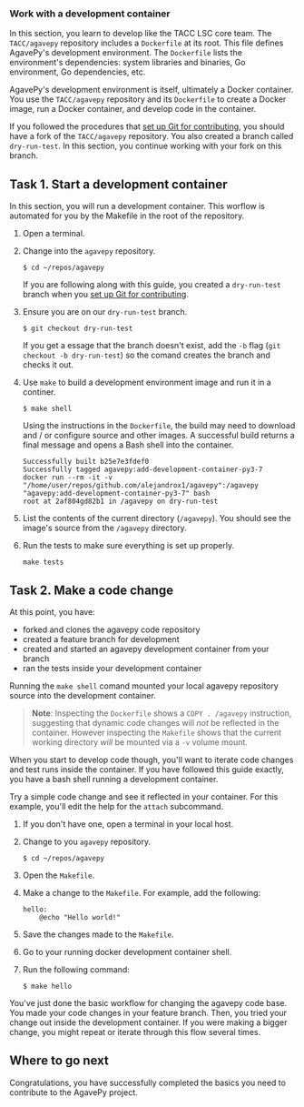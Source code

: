 ### Work with a development container
In this section, you learn to develop like the TACC LSC core team.
The `TACC/agavepy` repository includes a `Dockerfile` at its root.
This file defines AgavePy's development environment.
The `Dockerfile` lists the environment's dependencies: system libraries and
binaries, Go environment, Go dependencies, etc.

AgavePy's development environment is itself, ultimately a Docker container.
You use the `TACC/agavepy` repository and its `Dockerfile` to create a
Docker image, run a Docker container, and develop code in the container.

If you followed the procedures that [set up Git for contributing](set-up-git.md),
you should have a fork of the `TACC/agavepy` repository.
You also created a branch called `dry-run-test`. In this section, you continue
working with your fork on this branch.


## Task 1. Start a development container
In this section, you will run a development container.
This worflow is automated for you by the Makefile in the root of the
repository.

1. Open a terminal.

2. Change into the `agavepy` repository.
   ```
   $ cd ~/repos/agavepy
   ```
   If you are following along with this guide, you created a `dry-run-test`
   branch when you [set up Git for contributing](set-up-git.md).

3. Ensure you are on our `dry-run-test` branch.
   ```
   $ git checkout dry-run-test
   ```
   If you get a essage that the branch doesn't exist, add the `-b` flag (`git
   checkout -b dry-run-test`) so the comand creates the branch and checks it
   out.

4. Use `make` to build a development environment image and run it in a
   continer.
   ```
   $ make shell
   ```
   Using the instructions in the `Dockerfile`, the build may need to download 
   and / or configure source and other images.
   A successful build returns a final message and opens a Bash shell into the
   container.
   ```
   Successfully built b25e7e3fdef0
   Successfully tagged agavepy:add-development-container-py3-7
   docker run --rm -it -v "/home/user/repos/github.com/alejandrox1/agavepy":/agavepy "agavepy:add-development-container-py3-7" bash
   root at 2af804gd82b1 in /agavepy on dry-run-test
   ```

5. List the contents of the current directory (`/agavepy`).
   You should see the image's source from the `/agavepy` directory.
   
6. Run the tests to make sure everything is set up properly.
   ```
   make tests
   ```

## Task 2. Make a code change
At this point, you have:

* forked and clones the agavepy code repository
* created a feature branch for development
* created and started an agavepy development container from your branch
* ran the tests inside your development container

Running the `make shell` comand mounted your local agavepy repository source
into the development container.

> **Note**: Inspecting the `Dockerfile` shows a `COPY . /agavepy`
> instruction, suggesting that dynamic code changes will _not_ be reflected in
> the container. However inspecting the `Makefile` shows that the current
> working directory _will_ be mounted via a `-v` volume mount.

When you start to develop code though, you'll want to iterate code changes and
test runs inside the container. If you have followed this guide exactly, you
have a bash shell running a development container.

Try a simple code change and see it reflected in your container. For this
example, you'll edit the help for the `attach` subcommand.

1. If you don't have one, open a terminal in your local host.

2. Change to you `agavepy` repository.
   ```
   $ cd ~/repos/agavepy
   ```

3. Open the `Makefile`.

4. Make a change to the `Makefile`. 
   For example, add the following:
   ```
   hello:
       @echo "Hello world!"
   ```

5. Save the changes made to the `Makefile`.

6. Go to your running docker development container shell.

7. Run the following command:
   ```
   $ make hello
   ```

You've just done the basic workflow for changing the agavepy code base.
You made your code changes in your feature branch. Then, you tried your change
out inside the development container. If you were making a bigger change, you
might repeat or iterate through this flow several times.


## Where to go next
Congratulations, you have successfully completed the basics you need to
contribute to the AgavePy project.

